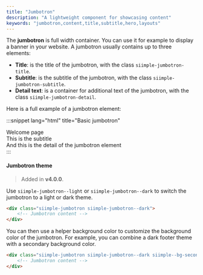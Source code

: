 ```yaml
---
title: "Jumbotron"
description: "A lightweight component for showcasing content"
keywords: "jumbotron,content,title,subtitle,hero,layouts"
--- 
```


The **jumbotron** is full width container. You can use it for example to display a banner in your website. A jumbotron usually contains up to three elements:

- **Title**: is the title of the jumbotron, with the class `siimple-jumbotron-title`.
- **Subtitle**: is the subtitle of the jumbotron, with the class `siimple-jumbotron-subtitle`.
- **Detail text**: is a container for additional text of the jumbotron, with the class `siimple-jumbotron-detail`.

Here is a full example of a jumbotron element:

:::snippet lang="html" title="Basic jumbotron"
<div class="siimple-jumbotron siimple-jumbotron--dark">
    <div class="siimple-jumbotron-title">Welcome page</div>
    <div class="siimple-jumbotron-subtitle">This is the subtitle</div>
    <div class="siimple-jumbotron-detail">And this is the detail of the jumbotron element</div>
</div>
:::


#### Jumbotron theme

> Added in **v4.0.0**.

Use `siimple-jumbotron--light` or `siimple-jumbotron--dark` to switch the jumbotron to a light or dark theme. 

```html
<div class="siimple-jumbotron siimple-jumbotron--dark">
    <!-- Jumbotron content -->
</div>
```

You can then use a helper background color to customize the background color of the jumbotron. For example, you can combine a dark footer theme with a secondary background color.

```html
<div class="siimple-jumbotron siimple-jumbotron--dark siimple--bg-secondary">
    <!-- Jumbotron content -->
</div>
```




